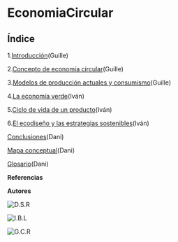 # EconomiaCircular

## Índice


1.[Introducción](Introduccion.md)(Guille)


2.[Concepto de economía circular](Concepto.md)(Guille)


3.[Modelos de producción actuales y consumismo](Modelos.md)(Guille)


4.[La economía verde](EconomiaVerde.md)(Iván)


5.[Ciclo de vida de un producto](Ciclo.md)(Iván)



6.[El ecodiseño y las estrategias sostenibles](Ecodiseño.md)(Iván)


[Conclusiones](Conclusiones.md)(Dani)


[Mapa conceptual](MapaConceptual.md)(Dani)


[Glosario](Glosario.md)(Dani)


**Referencias**


**Autores**

![D.S.R](https://github.com/JohnDSil/EconomiaCircular)

![I.B.L](https://github.com/IvanBL8/EconomiaCircular)

![G.C.R](https://github.com/Guille98-ASIR/EconomiaCircular)
